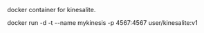 docker container for kinesalite.

docker run -d -t --name mykinesis -p 4567:4567 user/kinesalite:v1
